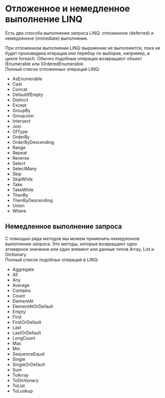 # Отложенное и немедленное выполнение LINQ
Есть два способа выполнения запроса LINQ: отложенное (deferred) и немедленное (immediate) выполнение.

При отложенном выполнении LINQ-выражение не выполняется, пока не будет произведена итерация или перебор по выборке, например, в цикле foreach. Обычно подобные операции возвращают объект IEnumerable<T> или IOrderedEnumerable<T>.  
Полный список отложенных операций LINQ:
- AsEnumerable
- Cast
- Concat
- DefaultIfEmpty
- Distinct
- Except
- GroupBy
- GroupJoin
- Intersect
- Join
- OfType
- OrderBy
- OrderByDescending
- Range
- Repeat
- Reverse
- Select
- SelectMany
- Skip
- SkipWhile
- Take
- TakeWhile
- ThenBy
- ThenByDescending
- Union
- Where

## Немедленное выполнение запроса
С помощью ряда методов мы можем применить немедленное выполнение запроса. Это методы, которые возвращают одно атомарное значение или один элемент или данные типов Array, List и Dictionary.   
Полный список подобных операций в LINQ:
- Aggregate
- All
- Any
- Average
- Contains
- Count
- ElementAt
- ElementAtOrDefault
- Empty
- First
- FirstOrDefault
- Last
- LastOrDefault
- LongCount
- Max
- Min
- SequenceEqual
- Single
- SingleOrDefault
- Sum
- ToArray
- ToDictionary
- ToList
- ToLookup


  

